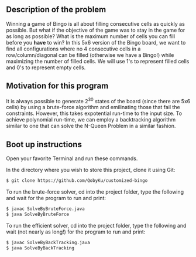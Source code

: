 ## Description of the problem

Winning a game of Bingo is all about filling consecutive cells as quickly as possible. But what if the objective of the game was to stay in the game for as long as possible? What is the maximum number of cells you can fill before you **have** to win? In this 5x6 version of the Bingo board, we want to find all configurations where no 4 consecutive cells in a row/column/diagonal can be filled (otherwise we have a Bingo!) while maximizing the number of filled cells. We will use 1's to represent filled cells and 0's to represent empty cells.

## Motivation for this program

It is always possible to generate 2<sup>30</sup> states of the board (since there are 5x6 cells) by using a brute-force algorithm and emilinating those that fail the constraints. However, this takes expotential run-time to the input size. To achieve polynomial run-time, we can employ a backtracking algorithm similar to one that can solve the N-Queen Problem in a similar fashion.

## Boot up instructions

Open your favorite Terminal and run these commands.

In the directory where you wish to store this project, clone it using Git:
```sh
$ git clone https://github.com/QobyKu/customized-bingo
```

To run the brute-force solver, cd into the project folder, type the following and wait for the program to run and print:
```sh
$ javac SolveByBruteForce.java
$ java SolveByBruteForce
```

To run the efficient solver, cd into the project folder, type the following and wait (not nearly as long!) for the program to run and print:
```sh
$ javac SolveByBackTracking.java
$ java SolveByBackTracking
```
